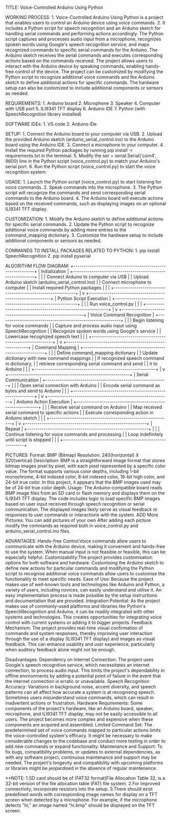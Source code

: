 TITLE:
    Voice-Controlled Arduino Using Python


WORKING PROCESS:
    1. Voice-Controlled Arduino Using Python is a project that enables users to control an Arduino device using voice commands. 
    2. It includes a Python script for speech recognition and an Arduino sketch for handling serial commands and performing actions accordingly. The Python script captures and processes audio input from a microphone, recognizes spoken words using Google's speech recognition service, and maps recognized commands to specific serial commands for the Arduino. 
    The Arduino sketch receives the serial commands and executes corresponding actions based on the commands received. The project allows users to interact with the Arduino device by speaking commands, enabling hands-free control of the device. 
    The project can be customized by modifying the Python script to recognize additional voice commands and the Arduino sketch to define additional actions for specific commands. 
    The hardware setup can also be customized to include additional components or sensors as needed.


REQUIREMENTS:
    1. Arduino board
    2. Microphone
    3. Speaker
    4. Computer with USB port
    5. ILI9341 TFT display
    6. Arduino IDE
    7. Python (with SpeechRecognition library installed)


SOFTWARE IDEs:
    1. VS code
    2. Arduino IDe


SETUP:
    1. Connect the Arduino board to your computer via USB.
    2. Upload the provided Arduino sketch (arduino_serial_control.ino) to the Arduino board using the Arduino IDE.
    3. Connect a microphone to your computer.
    4. Install the required Python packages by running pip install -r requirements.txt in the terminal.
    5. Modify the ser = serial.Serial('com4', 9600) line in the Python script (voice_control.py) to match your Arduino's serial port.
    6. Run the Python script (voice_control.py) to start the voice recognition system.


USAGE:
    1. Launch the Python script (voice_control.py) to start listening for voice commands.
    2. Speak commands into the microphone.
    3. The Python script will recognize the commands and send corresponding serial commands to the Arduino board.
    4. The Arduino board will execute actions based on the received commands, such as displaying images on an optional ILI9341 TFT display.


CUSTOMIZATION:
    1. Modify the Arduino sketch to define additional actions for specific serial commands.
    2. Update the Python script to recognize additional voice commands by adding more entries to the command_mapping dictionary.
    3. Customize the hardware setup to include additional components or sensors as needed.

COMMANDS TO INSTALL PACKAGES RELATED TO PYTHON:
    1. pip install SpeechRecognition
    2. pip install pyserial

ALGORITHM FLOW DIAGRAM:
                                +-----------------------------------------------------------+
                                |                        Initialization                     |
                                +-----------------------------------------------------------+
                                |                                                           |
                                |   Connect Arduino to computer via USB                     |
                                |   Upload Arduino sketch (arduino_serial_control.ino)      |
                                |   Connect microphone to computer                          |
                                |   Install required Python packages                        |
                                |                                                           |
                                +-----------------------------------------------------------+
                                                            |
                                                            v
                                +-----------------------------------------------------------+
                                |                  Python Script Execution                  |
                                +-----------------------------------------------------------+
                                |                                                           |
                                |   Run voice_control.py                                    |
                                |                                                           |
                                +-----------------------------------------------------------+
                                                            |
                                                            v
                                +-----------------------------------------------------------+
                                |                 Voice Command Recognition                |
                                +-----------------------------------------------------------+
                                |                                                           |
                                |   Begin listening for voice commands                      |
                                |   Capture and process audio input using SpeechRecognition |
                                |   Recognize spoken words using Google's service           |
                                |   Lowercase recognized speech text                        |
                                |                                                           |
                                +-----------------------------------------------------------+
                                                            |
                                                            v
                                +-----------------------------------------------------------+
                                |                    Command Mapping                        |
                                +-----------------------------------------------------------+
                                |                                                           |
                                |   Define command_mapping dictionary                       |
                                |   Update dictionary with new command mappings             |
                                |   If recognized speech command in dictionary,             |
                                |   retrieve corresponding serial command and send          |
                                |   it to Arduino                                           |
                                |                                                           |
                                +-----------------------------------------------------------+
                                                            |
                                                            v
                                +-----------------------------------------------------------+
                                |                  Serial Communication                    |
                                +-----------------------------------------------------------+
                                |                                                           |
                                |   Open serial connection with Arduino                     |
                                |   Encode serial command as bytes and send to Arduino      |
                                |                                                           |
                                +-----------------------------------------------------------+
                                                            |
                                                            v
                                +-----------------------------------------------------------+
                                |               Arduino Action Execution                    |
                                +-----------------------------------------------------------+
                                |                                                           |
                                |   Receive serial command on Arduino                       |
                                |   Map received serial command to specific actions         |
                                |   Execute corresponding action in Arduino sketch          |
                                |                                                           |
                                +-----------------------------------------------------------+
                                                            |
                                                            v
                                +-----------------------------------------------------------+
                                |                          Repeat                           |
                                +-----------------------------------------------------------+
                                |                                                           |
                                |   Continue listening for voice commands and processing    |
                                |   Loop indefinitely until script is stopped               |
                                |                                                           |
                                +-----------------------------------------------------------+


PICTURES:
    Format: BMP (Bitmap)
    Resolution: 240(horizontal) X 320(vertical)
    Description:
    BMP is a straightforward image format that stores bitmap images pixel by pixel, with each pixel represented by a specific color value. 
    The format supports various color depths, including 1-bit monochrome, 4-bit indexed color, 8-bit indexed color, 16-bit high color, and 24-bit true color. 
    In this project, it appears that the BMP images used may be of 24-bit true color depth.
    Usage: 
    The Arduino-compatible board reads BMP image files from an SD card or flash memory and displays them on the ILI9341 TFT display. 
    The code includes logic to load specific BMP images based on user input received through speech recognition or serial communication. 
    The displayed images likely serve as visual feedback or responses to user commands or interactions with the system.
    ADD More Pictures:
    You can add pictures of your own
    After adding each picture modify the commands as required both in voice_control.py and arduino_serial_control.ino files.

    
ADVANTAGES:
    Hands-free Control:Voice commands allow users to communicate with the Arduino device, making it convenient and hands-free to use the system. When manual input is not feasible or feasible, this can be especially helpful.
    Customizability:The project provides customisation options for both software and hardware. Customising the Arduino sketch to define new actions for particular commands and modifying the Python script to recognise additional voice commands allow users to customise the functionality to meet specific needs.
    Ease of Use: Because the project makes use of well-known tools and technologies like Arduino and Python, a variety of users, including novices, can easily understand and utilise it. An easy implementation process is made possible by the setup instructions and documentation that are provided.
    Integration Potential: As the project makes use of commonly-used platforms and libraries like Python's SpeechRecognition and Arduino, it can be readily integrated with other systems and technologies. This creates opportunities for integrating voice control with current systems or adding it to bigger projects.
    Feedback Mechanism: The project provides real-time visual confirmation of commands and system responses, thereby improving user interaction through the use of a display (ILI9341 TFT display) and images as visual feedback. This can enhance usability and user experience, particularly when auditory feedback alone might not be enough.


Disadvantages:
    Dependency on Internet Connection: The project uses Google's speech recognition service, which necessitates an internet connection, to process audio input. This limits the project's dependability in offline environments by adding a potential point of failure in the event that the internet connection is erratic or unavailable.
    Speech Recognition Accuracy: Variations in background noise, accent diversity, and speech patterns can all affect how accurate a system is at recognising speech. Sometimes users misunderstand voice commands, which can result in inadvertent actions or frustration.
    Hardware Requirements: Some components of the project's hardware, like an Arduino board, speaker, microphone, and ILI9341 TFT display, may not be easily accessible to all users. The project becomes more complex and expensive when these components are acquired and assembled.
    Limited Command Set: The predetermined set of voice commands mapped to particular actions limits the voice-controlled system's efficacy. It might be necessary to make considerable changes to the codebase and conduct more testing in order to add new commands or expand functionality.
    Maintenance and Support: To fix bugs, compatibility problems, or updates to external dependencies, as with any software project, continuous maintenance and support may be needed. The project's longevity and compatibility with upcoming platforms or libraries might be jeopardised in the absence of regular maintenance.


**NOTE:
    1.SD card should be of (FAT32 format)File Allocation Table 32, is a 32-bit version of the file allocation table (FAT) file system.
    2.For improved connectivity, incorporate resistors into the setup.
    3.There should exist predefined words with corresponding image names for display on a TFT screen when detected by a microphone.
      For example, if the microphone detects "hi," an image named "hi.bmp" should be displayed on the TFT screen.

